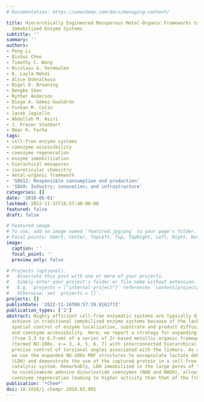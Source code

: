 ```yaml
---
# Documentation: https://wowchemy.com/docs/managing-content/

title: Hierarchically Engineered Mesoporous Metal-Organic Frameworks toward Cell-free
  Immobilized Enzyme Systems
subtitle: ''
summary: ''
authors:
- Peng Li
- Qishui Chen
- Timothy C. Wang
- Nicolaas A. Vermeulen
- B. Layla Mehdi
- Alice Dohnalkova
- Nigel D. Browning
- Dengke Shen
- Ryther Anderson
- Diego A. Gómez-Gualdrón
- Furkan M. Cetin
- Jacek Jagiello
- Abdullah M. Asiri
- J. Fraser Stoddart
- Omar K. Farha
tags:
- cell-free enzyme systems
- coenzyme accessibility
- coenzyme regeneration
- enzyme immobilization
- hierachical mesopores
- isoreticular chemistry
- metal-organic framework
- 'SDG12: Responsible consumption and production'
- 'SDG9: Industry; innovation; and infrastructure'
categories: []
date: '2018-05-01'
lastmod: 2022-11-15T18:57:40-06:00
featured: false
draft: false

# Featured image
# To use, add an image named `featured.jpg/png` to your page's folder.
# Focal points: Smart, Center, TopLeft, Top, TopRight, Left, Right, BottomLeft, Bottom, BottomRight.
image:
  caption: ''
  focal_point: ''
  preview_only: false

# Projects (optional).
#   Associate this post with one or more of your projects.
#   Simply enter your project's folder or file name without extension.
#   E.g. `projects = ["internal-project"]` references `content/project/deep-learning/index.md`.
#   Otherwise, set `projects = []`.
projects: []
publishDate: '2022-11-16T00:57:39.816177Z'
publication_types: ['2']
abstract: Highly efficient cell-free enzymatic systems are typically difficult to
  achieve in traditional immobilized enzyme systems because of the lack of optimal
  spatial control of enzyme localization, substrate and product diffusion, and enzyme
  and coenzyme accessibility. Here, we report a strategy for expanding the pore apertures
  (from 3.3 to 6.7~nm) of a series of Zr-based metallic-organic frameworks (MOFs)
  (termed NU-100x, x~= 3, 4, 5, 6, 7) with interconnected hierarchical pores by maintaining
  precise control of torsional angles associated with the linkers. As a proof of concept,
  we use the expanded NU-100x MOF structures to encapsulate lactate dehydrogenase
  (LDH) and demonstrate the use of the captured protein in a cell-free biosynthetic
  catalytic system. Remarkably, LDH immobilized in the large pores of the MOF is accessible
  to nicotinamide adenine dinucleotide coenzymes (NAD and NADH), allowing for in situ
  coenzyme regeneration leading to higher activity than that of the free enzyme.
publication: '*Chem*'
doi: 10.1016/j.chempr.2018.03.001
---
```


